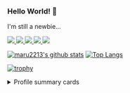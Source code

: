 ### Hello World! 👋
I'm still a newbie...

<p align="left">
  <a href="https://github.com/maru2213">
    <img height="20" src="https://img.shields.io/github/followers/maru2213?logo=github&style=flat" />
  </a>
  <a href="https://stackoverflow.com/users/13608343/maru2213">
    <img height="20" src="https://img.shields.io/stackexchange/stackoverflow/r/13608343?logo=stack-overflow&style=flat" />
  </a>
  <a href="http://qiita.com/maru2213">
    <img height="20" src="https://qiita-badge.apiapi.app/s/maru2213/posts.svg" />
  </a>
  <a href="http://qiita.com/maru2213">
    <img height="20" src="https://qiita-badge.apiapi.app/s/maru2213/contributions.svg" />
  </a>
  <a href="http://qiita.com/maru2213">
    <img height="20" src="https://qiita-badge.apiapi.app/s/maru2213/followers.svg" />
  </a>
</p>

[![maru2213's github stats](https://github-readme-stats.vercel.app/api?username=maru2213&count_private=true&show_icons=true&bg_color=2E3440&title_color=88C0D0&icon_color=88C0D0&text_color=ECEFF4)](https://github.com/anuraghazra/github-readme-stats)
[![Top Langs](https://github-readme-stats.vercel.app/api/top-langs/?username=maru2213&langs_count=8&layout=compact&bg_color=2E3440&title_color=ECEFF4&text_color=ECEFF4)](https://github.com/anuraghazra/github-readme-stats)

[![trophy](https://github-profile-trophy.vercel.app/?username=maru2213&margin-w=10&theme=onedark)](https://github.com/ryo-ma/github-profile-trophy)

<details>
  <summary>Profile summary cards</summary>
  
  [![](https://raw.githubusercontent.com/maru2213/maru2213/main/profile-summary-card-output/nord_dark/0-profile-details.svg)](https://github.com/vn7n24fzkq/github-profile-summary-cards)
  [![](https://raw.githubusercontent.com/maru2213/maru2213/main/profile-summary-card-output/nord_dark/1-repos-per-language.svg)](https://github.com/vn7n24fzkq/github-profile-summary-cards)
  [![](https://raw.githubusercontent.com/maru2213/maru2213/main/profile-summary-card-output/nord_dark/3-stats.svg)](https://github.com/vn7n24fzkq/github-profile-summary-cards)
  
</details>

<!--
  <a href="http://twitter.com/hogehoge">
    <img height="20" src="https://img.shields.io/twitter/follow/hogehoge?label=Twitter&logo=twitter&style=flat" />
  </a>
- 🔭 I’m currently working on ...
- 🌱 I’m currently learning ...
- 👯 I’m looking to collaborate on ...
- 🤔 I’m looking for help with ...
- 💬 Ask me about ...
- 📫 How to reach me: ...
- 😄 Pronouns: ...
- ⚡ Fun fact: ...
-->
